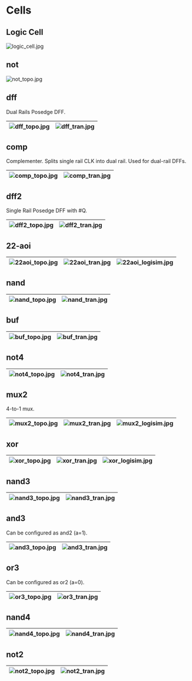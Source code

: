 # Cells

## Logic Cell

![logic_cell.jpg](imgstore/logic_cell.jpg)

## not

![not_topo.jpg](imgstore/not_topo.jpg)

## dff

Dual Rails Posedge DFF.

|![dff_topo.jpg](imgstore/dff_topo.jpg)|![dff_tran.jpg](imgstore/dff_tran.jpg)|
|---|---|

## comp

Complementer. Splits single rail CLK into dual rail. Used for dual-rail DFFs.

|![comp_topo.jpg](imgstore/comp_topo.jpg)|![comp_tran.jpg](imgstore/comp_tran.jpg)|
|---|---|

## dff2

Single Rail Posedge DFF with #Q.

|![dff2_topo.jpg](imgstore/dff2_topo.jpg)|![dff2_tran.jpg](imgstore/dff2_tran.jpg)|
|---|---|

## 22-aoi

|![22aoi_topo.jpg](imgstore/22aoi_topo.jpg)|![22aoi_tran.jpg](imgstore/22aoi_tran.jpg)|![22aoi_logisim.jpg](imgstore/22aoi_logisim.jpg)|
|---|---|---|

## nand

|![nand_topo.jpg](imgstore/nand_topo.jpg)|![nand_tran.jpg](imgstore/nand_tran.jpg)|
|---|---|

## buf

|![buf_topo.jpg](imgstore/buf_topo.jpg)|![buf_tran.jpg](imgstore/buf_tran.jpg)|
|---|---|

## not4

|![not4_topo.jpg](imgstore/not4_topo.jpg)|![not4_tran.jpg](imgstore/not4_tran.jpg)|
|---|---|

## mux2

4-to-1 mux.

|![mux2_topo.jpg](imgstore/mux2_topo.jpg)|![mux2_tran.jpg](imgstore/mux2_tran.jpg)|![mux2_logisim.jpg](imgstore/mux2_logisim.jpg)|
|---|---|---|

## xor

|![xor_topo.jpg](imgstore/xor_topo.jpg)|![xor_tran.jpg](imgstore/xor_tran.jpg)|![xor_logisim.jpg](imgstore/xor_logisim.jpg)|
|---|---|---|

## nand3

|![nand3_topo.jpg](imgstore/nand3_topo.jpg)|![nand3_tran.jpg](imgstore/nand3_tran.jpg)|
|---|---|

## and3

Can be configured as and2 (a=1).

|![and3_topo.jpg](imgstore/and3_topo.jpg)|![and3_tran.jpg](imgstore/and3_tran.jpg)|
|---|---|

## or3

Can be configured as or2 (a=0).

|![or3_topo.jpg](imgstore/or3_topo.jpg)|![or3_tran.jpg](imgstore/or3_tran.jpg)|
|---|---|

## nand4

|![nand4_topo.jpg](imgstore/nand4_topo.jpg)|![nand4_tran.jpg](imgstore/nand4_tran.jpg)|
|---|---|

## not2

|![not2_topo.jpg](imgstore/not2_topo.jpg)|![not2_tran.jpg](imgstore/not2_tran.jpg)|
|---|---|
